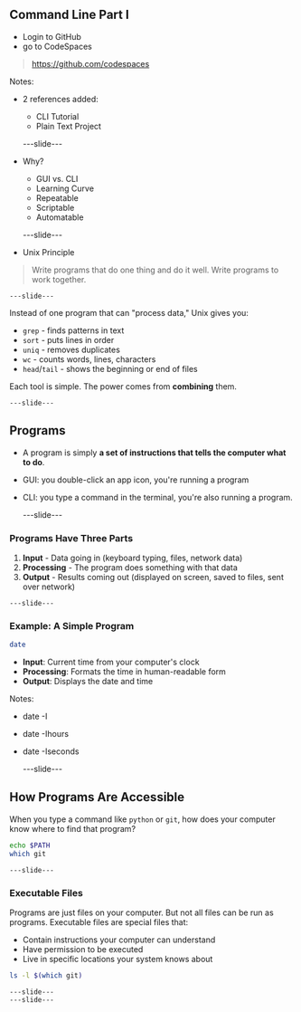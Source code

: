 ## Command Line Part I

  - Login to GitHub
  - go to CodeSpaces
  > https://github.com/codespaces

Notes:
  - 2 references added:
    - CLI Tutorial
    - Plain Text Project

    ---slide---

  - Why?
    - GUI vs. CLI
    - Learning Curve
    - Repeatable
    - Scriptable
    - Automatable

    ---slide---

  - Unix Principle
  > Write programs that do one thing and do it well. Write programs to work together.

    ---slide---

  Instead of one program that can "process data," Unix gives you:
  - `grep` - finds patterns in text
  - `sort` - puts lines in order
  - `uniq` - removes duplicates
  - `wc` - counts words, lines, characters
  - `head`/`tail` - shows the beginning or end of files

  Each tool is simple. The power comes from **combining** them.

    ---slide---

  ## Programs
  - A program is simply **a set of instructions that tells the computer what to do**.
  - GUI: you double-click an app icon, you're running a program
  - CLI: you type a command in the terminal, you're also running a program.

    ---slide---

  ### Programs Have Three Parts

  1. **Input** - Data going in (keyboard typing, files, network data)
  2. **Processing** - The program does something with that data
  3. **Output** - Results coming out (displayed on screen, saved to files, sent over network)

    ---slide---

  ### Example: A Simple Program

  ```bash
  date
  ```

  - **Input**: Current time from your computer's clock
  - **Processing**: Formats the time in human-readable form
  - **Output**: Displays the date and time

Notes:
  - date -I
  - date -Ihours
  - date -Iseconds

    ---slide---

  ## How Programs Are Accessible

  When you type a command like `python` or `git`, how does your computer know where to find that program?

  ```bash
  echo $PATH
  which git
  ```
    ---slide---

  ### Executable Files

  Programs are just files on your computer. But not all files can be run as programs. Executable files are special files that:
  - Contain instructions your computer can understand
  - Have permission to be executed
  - Live in specific locations your system knows about

  ```bash
  ls -l $(which git)
  ```

    ---slide---
    ---slide---